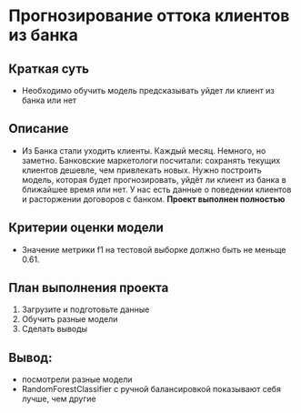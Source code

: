 # Прогнозирование оттока клиентов из банка

## Краткая суть

* Необходимо обучить модель предсказывать уйдет ли клиент из банка или нет

## Описание

* Из Банка стали уходить клиенты. Каждый месяц. Немного, но заметно. Банковские маркетологи посчитали: сохранять текущих клиентов дешевле, чем привлекать новых. Нужно построить модель, которая будет прогнозировать, уйдёт ли клиент из банка в ближайшее время или нет. У нас есть данные о поведении клиентов и расторжении договоров с банком. **Проект выполнен полностью**

## Критерии оценки модели

* Значение метрики f1 на тестовой выборке должно быть не меньще 0.61.

## План выполнения проекта

1. Загрузите и подготовьте данные
2. Обучить разные модели
3. Сделать выводы

## Вывод:
* посмотрели разные модели
* RandomForestClassifier с ручной балансировкой показывают себя лучше, чем другие
